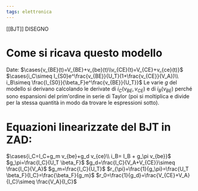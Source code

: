 ```yaml
---
tags: elettronica
---
```

[[BJT]]
DISEGNO
# Come si ricava questo modello
Date:
$\cases{v_{BE}(t)=V_{BE}+v_{be}(t)\\v_{CE}(t)=V_{CE}+v_{ce}(t)}$
$\cases{i_C\simeq I_{S0}e^\frac{v_{BE}}{U_T}(1+\frac{v_{CE}}{V_A})\\ i_B\simeq \frac{I_{S0}}{\beta_F}e^\frac{v_{BE}}{U_T}}$
Le varie $g$ del modello si derivano calcolando le derivate di $i_C(v_{BE},v_{CE})$ e di $i_B(v_{BE})$ perché sono espansioni del prim'ordine in serie di Taylor (poi si moltiplica e divide per la stessa quantità in modo da trovare le espressioni sotto).
# Equazioni linearizzate del BJT in ZAD:
$\cases{i_C=I_C+g_m v_{be}+g_d v_{ce}\\ i_B= I_B + g_\pi v_{be}}$
$g_\pi=\frac{I_C}{U_T \beta_F}$
$g_d=\frac{I_C}{V_A+V_{CE}}\simeq \frac{I_C}{V_A}$
$g_m=\frac{I_C}{U_T}$
$r_{\pi}=\frac{1}{g_\pi}=\frac{U_T \beta_F}{I_C}=\frac{\beta_F}{g_m}$
$r_0=\frac{1}{g_d}=\frac{V_{CE}+V_A}{I_C}\simeq \frac{V_A}{I_C}$

